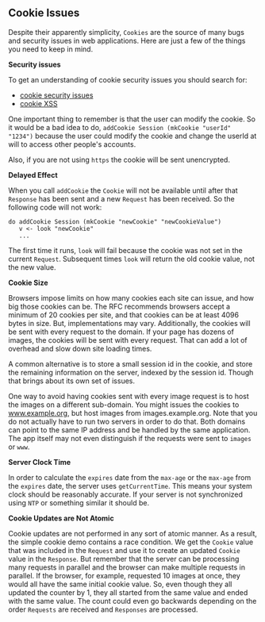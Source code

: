 
Cookie Issues
-------------

Despite their apparently simplicity, `Cookies` are the source of many bugs and security issues in web applications. Here are just a few of the things you need to keep in mind.

**Security issues**

To get an understanding of cookie security issues you should search for:

 * [cookie security issues](http://www.google.com/search?q=cookie+security+issues)
 * [cookie XSS](http://www.google.com/search?q=cookie+XSS)

One important thing to remember is that the user can modify the
cookie. So it would be a bad idea to do, `addCookie Session (mkCookie
"userId" "1234")` because the user could modify the cookie and change
the userId at will to access other people's accounts.

Also, if you are not using `https` the cookie will be sent unencrypted.

**Delayed Effect**

When you call `addCookie` the `Cookie` will not be available until
after that `Response` has been sent and a new `Request` has been
received. So the following code will not work:


~~~~ {.haskell}
do addCookie Session (mkCookie "newCookie" "newCookieValue")
   v <- look "newCookie"
   ...
~~~~

The first time it runs, `look` will fail because the cookie was not
set in the current `Request`. Subsequent times `look` will return the
old cookie value, not the new value.

**Cookie Size**

Browsers impose limits on how many cookies each site can issue, and how big those cookies can be. The RFC recommends browsers accept a minimum of 20 cookies per site, and that cookies can be at least 4096 bytes in size. But, implementations may vary. Additionally, the cookies will be sent with every request to the domain. If your page has dozens of images, the cookies will be sent with every request. That can add a lot of overhead and slow down site loading times.

A common alternative is to store a small session id in the cookie, and store the remaining information on the server, indexed by the session id. Though that brings about its own set of issues.

One way to avoid having cookies sent with every image request is to host the images on a different sub-domain. You might issues the cookies to www.example.org, but host images from images.example.org. Note that you do not actually have to run two servers in order to do that. Both domains can point to the same IP address and be handled by the same application. The app itself may not even distinguish if the requests were sent to `images` or `www`.

**Server Clock Time**

In order to calculate the `expires` date from the `max-age` or the `max-age` from the `expires` date, the server uses `getCurrentTime`. This means your system clock should be reasonably accurate. If your server is not synchronized using `NTP` or something similar it should be.

**Cookie Updates are Not Atomic**

Cookie updates are not performed in any sort of atomic manner. As a
result, the simple cookie demo contains a race condition. We get the
`Cookie` value that was included in the `Request` and use it to create
an updated `Cookie` value in the `Response`. But remember that the
server can be processing many requests in parallel and the browser can
make multiple requests in parallel. If the browser, for example,
requested 10 images at once, they would all have the same initial
cookie value. So, even though they all updated the counter by 1, they
all started from the same value and ended with the same value. The
count could even go backwards depending on the order `Requests` are
received and `Responses` are processed.

